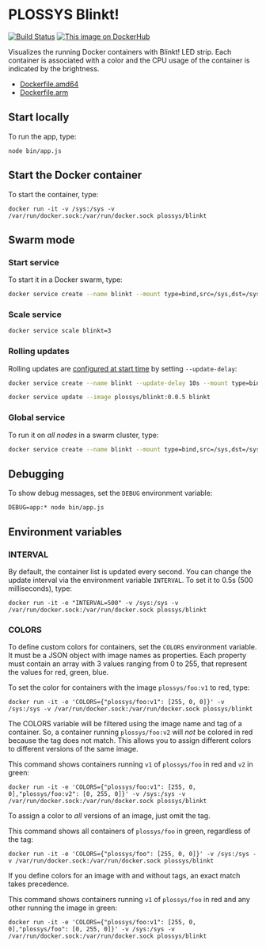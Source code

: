 # PLOSSYS Blinkt!

[![Build Status](https://travis-ci.org/plossys/blinkt.svg?branch=master)](https://travis-ci.org/plossys/blinkt)
[![This image on DockerHub](https://img.shields.io/docker/pulls/plossys/blinkt.svg)](https://hub.docker.com/r/plossys/blinkt/)

Visualizes the running Docker containers with Blinkt! LED strip. Each container is associated with a color and the CPU usage of the container is indicated by the brightness.

- [Dockerfile.amd64](https://github.com/plossys/blinkt/blob/master/Dockerfile.amd64)
- [Dockerfile.arm](https://github.com/plossys/blinkt/blob/master/Dockerfile.arm)

## Start locally

To run the app, type:

```
node bin/app.js
```

## Start the Docker container

To start the container, type:

```
docker run -it -v /sys:/sys -v /var/run/docker.sock:/var/run/docker.sock plossys/blinkt
```

## Swarm mode

### Start service

To start it in a Docker swarm, type:

```bash
docker service create --name blinkt --mount type=bind,src=/sys,dst=/sys --mount=type=bind,src=/var/run/docker.sock,dst=/var/run/docker.sock plossys/blinkt:0.0.3
```

### Scale service

```bash
docker service scale blinkt=3
```

### Rolling updates

Rolling updates are [configured at start time](https://docs.docker.com/engine/swarm/swarm-tutorial/rolling-update/) by setting `--update-delay`:

```bash
docker service create --name blinkt --update-delay 10s --mount type=bind,src=/sys,dst=/sys --mount=type=bind,src=/var/run/docker.sock,dst=/var/run/docker.sock plossys/blinkt:0.0.3
```

```bash
docker service update --image plossys/blinkt:0.0.5 blinkt
```

### Global service

To run it on *all nodes* in a swarm cluster, type:

```bash
docker service create --name blinkt --mount type=bind,src=/sys,dst=/sys --mount=type=bind,src=/var/run/docker.sock,dst=/var/run/docker.sock --mode global plossys/blinkt:0.0.3
```

## Debugging

To show debug messages, set the `DEBUG` environment variable:

```
DEBUG=app:* node bin/app.js
```

## Environment variables

### INTERVAL

By default, the container list is updated every second. You can change the update interval via the environment variable `INTERVAL`. To set it to 0.5s (500 milliseconds), type:

```
docker run -it -e "INTERVAL=500" -v /sys:/sys -v /var/run/docker.sock:/var/run/docker.sock plossys/blinkt
```

### COLORS

To define custom colors for containers, set the `COLORS` environment variable. It must be a JSON object with image names as properties. Each property must contain an array with 3 values ranging from 0 to 255, that represent the values for red, green, blue.

To set the color for containers with the image `plossys/foo:v1` to red, type:

```
docker run -it -e 'COLORS={"plossys/foo:v1": [255, 0, 0]}' -v /sys:/sys -v /var/run/docker.sock:/var/run/docker.sock plossys/blinkt
```

The COLORS variable will be filtered using the image name and tag of a container. So, a container running `plossys/foo:v2` will *not* be colored in red because the tag does not match. This allows you to assign different colors to different versions of the same image.

This command shows containers running `v1` of `plossys/foo` in red and `v2` in green:

```
docker run -it -e 'COLORS={"plossys/foo:v1": [255, 0, 0],"plossys/foo:v2": [0, 255, 0]}' -v /sys:/sys -v /var/run/docker.sock:/var/run/docker.sock plossys/blinkt
```

To assign a color to *all* versions of an image, just omit the tag.

This command shows all containers of `plossys/foo` in green, regardless of the tag:

```
docker run -it -e 'COLORS={"plossys/foo": [255, 0, 0]}' -v /sys:/sys -v /var/run/docker.sock:/var/run/docker.sock plossys/blinkt
```

If you define colors for an image with and without tags, an exact match takes precedence.

This command shows containers running `v1` of `plossys/foo` in red and any other running the image in green:

```
docker run -it -e 'COLORS={"plossys/foo:v1": [255, 0, 0],"plossys/foo": [0, 255, 0]}' -v /sys:/sys -v /var/run/docker.sock:/var/run/docker.sock plossys/blinkt
```
